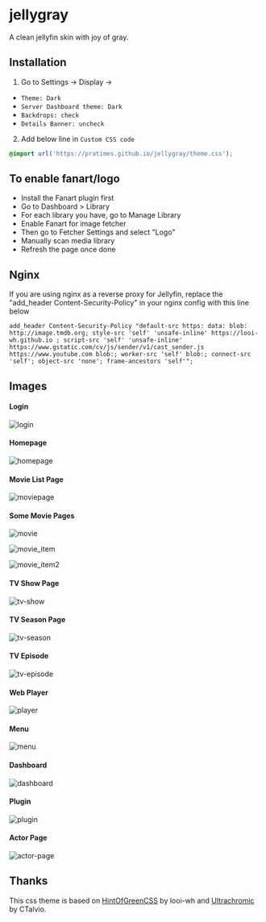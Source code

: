 # jellygray
A clean jellyfin skin with joy of gray.

## Installation
1. Go to Settings -> Display -> 
  - `Theme: Dark`
  - `Server Dashboard theme: Dark`
  - `Backdrops: check`
  - `Details Banner: uncheck`
2. Add below line in `Custom CSS code`
```css
@import url('https://pratimes.github.io/jellygray/theme.css');
```

## To enable fanart/logo
- Install the Fanart plugin first
- Go to Dashboard > Library
- For each library you have, go to Manage Library
- Enable Fanart for image fetcher
- Then go to Fetcher Settings and select "Logo"
- Manually scan media library
- Refresh the page once done

## Nginx
If you are using nginx as a reverse proxy for Jellyfin, replace the "add_header Content-Security-Policy" in your nginx config with this line below
```
add_header Content-Security-Policy "default-src https: data: blob: http://image.tmdb.org; style-src 'self' 'unsafe-inline' https://looi-wh.github.io ; script-src 'self' 'unsafe-inline' https://www.gstatic.com/cv/js/sender/v1/cast_sender.js https://www.youtube.com blob:; worker-src 'self' blob:; connect-src 'self'; object-src 'none'; frame-ancestors 'self'";
```
## Images
#### Login
![login](https://user-images.githubusercontent.com/108912069/204138261-9817e5c0-eee9-4c54-acfe-062404275f53.png)

#### Homepage
![homepage](https://user-images.githubusercontent.com/108912069/204138258-8e0c6c92-ac4b-4f6b-bbe8-75a531a03469.png)

#### Movie List Page
![moviepage](https://user-images.githubusercontent.com/108912069/204138275-288667e8-4e4f-40c5-a8d8-dc943e95e808.png)


#### Some Movie Pages
![movie](https://user-images.githubusercontent.com/108912069/204138268-6ae4e79c-58a1-4678-9667-eb60e35aaf2b.png)

![movie_item](https://user-images.githubusercontent.com/108912069/204138272-b715b70e-daa5-4de6-a2d9-faf8ea2b30a0.png)

![movie_item2](https://user-images.githubusercontent.com/108912069/204138274-7b2774ed-7945-438a-82ef-60289e0edaf1.png)

#### TV Show Page
![tv-show](https://user-images.githubusercontent.com/108912069/204138287-ad1d3301-7272-403e-9ecd-fcd1eac493dc.png)

#### TV Season Page
![tv-season](https://user-images.githubusercontent.com/108912069/204138285-a01a03af-b321-47f5-81f6-ac1673d4a894.png)

#### TV Episode
![tv-episode](https://user-images.githubusercontent.com/108912069/204138284-84bf6553-3aba-4188-a60b-d87ca6d0f0ca.png)

#### Web Player
![player](https://user-images.githubusercontent.com/108912069/204138278-72a13aef-09a4-44ce-b67f-bb5273b0f9f9.png)

#### Menu
![menu](https://user-images.githubusercontent.com/108912069/204138264-0bb74e22-8255-46ad-8c4f-c528c58ee756.png)

#### Dashboard
![dashboard](https://user-images.githubusercontent.com/108912069/204138257-aeaa197f-67f1-44b1-a9eb-180262b8b47c.png)

#### Plugin
![plugin](https://user-images.githubusercontent.com/108912069/204138282-feee39c0-b879-44e6-86b4-4ed0d0955e76.png)

#### Actor Page
![actor-page](https://user-images.githubusercontent.com/108912069/204138251-a8501ac1-38b5-4952-bbb0-344ac33f4048.png)


## Thanks
This css theme is based on [HintOfGreenCSS](https://github.com/looi-wh/HintOfGreenCSS) by looi-wh and [Ultrachromic](https://github.com/CTalvio/Ultrachromic) by CTalvio.
